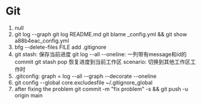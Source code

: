 # Git

1. null
2. git log --graph
   git log README.md
   git blame _config.yml && git show a88b4eac_config.yml
3. bfg --delete-files FILE
   add .gitignore
4. git stash: 保存当前进度
   git log --all --oneline: 一列带有message和id的commit
   git stash pop 恢复进度到当前工作区
   scenario: 切换到其他工作区工作时
5. .gitconfig: graph = log --all --graph --decorate --oneline
6. git config --global core.excludesfile ~/.gitignore_global
7. after fixing the problem
   git commit -m "fix problem" -s && git push -u origin main
